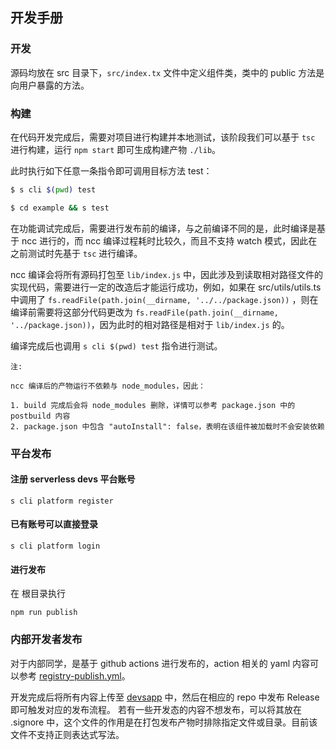 ## 开发手册

### 开发

源码均放在 src 目录下，`src/index.tx` 文件中定义组件类，类中的 public 方法是向用户暴露的方法。

### 构建

在代码开发完成后，需要对项目进行构建并本地测试，该阶段我们可以基于 `tsc` 进行构建，运行 `npm start` 即可生成构建产物 `./lib`。

此时执行如下任意一条指令即可调用目标方法 test：

```bash
$ s cli $(pwd) test

$ cd example && s test
```

在功能调试完成后，需要进行发布前的编译，与之前编译不同的是，此时编译是基于 ncc 进行的，而 ncc 编译过程耗时比较久，而且不支持 watch 模式，因此在之前测试时先基于 `tsc` 进行编译。

ncc 编译会将所有源码打包至 `lib/index.js` 中，因此涉及到读取相对路径文件的实现代码，需要进行一定的改造后才能运行成功，例如，如果在 src/utils/utils.ts 中调用了 `fs.readFile(path.join(__dirname, '../../package.json))` ，则在编译前需要将这部分代码更改为 `fs.readFile(path.join(__dirname, '../package.json))`，因为此时的相对路径是相对于 `lib/index.js` 的。

编译完成后也调用 `s cli $(pwd) test` 指令进行测试。


```text
注:

ncc 编译后的产物运行不依赖与 node_modules，因此：

1. build 完成后会将 node_modules 删除，详情可以参考 package.json 中的 postbuild 内容
2. package.json 中包含 "autoInstall": false，表明在该组件被加载时不会安装依赖
```

### 平台发布

#### 注册 serverless devs 平台账号

```
s cli platform register
```

#### 已有账号可以直接登录

```
s cli platform login
```
#### 进行发布
在 <projectName> 根目录执行
```
npm run publish
```

### 内部开发者发布

对于内部同学，是基于 github actions 进行发布的，action 相关的 yaml 内容可以参考 [registry-publish.yml](./.github/workflows/registry-publish.yml)。

开发完成后将所有内容上传至 [devsapp](https://github.com/devsapp) 中，然后在相应的 repo 中发布 Release 即可触发对应的发布流程。
若有一些开发态的内容不想发布，可以将其放在 .signore 中，这个文件的作用是在打包发布产物时排除指定文件或目录。目前该文件不支持正则表达式写法。

